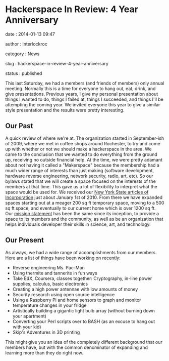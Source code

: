 Hackerspace In Review: 4 Year Anniversary
=========================================

date
:   2014-01-13 09:47

author
:   interlockroc

category
:   News

slug
:   hackerspace-in-review-4-year-anniversary

status
:   published

This last Saturday, we had a members (and friends of members) only
annual meeting. Normally this is a time for everyone to hang out, eat,
drink, and give presentations. Previous years, I give my personal
presentation about things I wanted to do, things I failed at, things I
succeeded, and things I'll be attempting the coming year. We invited
everyone this year to give a similar style presentation and the results
were pretty interesting.

Our Past
--------

A quick review of where we're at. The organization started in
September-ish of 2009, where we met in coffee shops around Rochester, to
try and come up with whether or not we should make a hackerspace in the
area. We came to the conclusion that we wanted to do everything from the
ground up, receiving no outside financial help. At the time, we were
pretty adamant about not having it called a "Makerspace" because the
membership had a much wider range of interests than just making
(software development, hardware reverse engineering, network security,
radio, art, etc). So our bylaws stated that we will create a space
focused on the interests of the members at that time. This gave us a lot
of flexibility to interpret what the space would be used for. We
received our [New York State articles of
Incorporation](http://appext20.dos.ny.gov/corp_public/CORPSEARCH.ENTITY_INFORMATION?p_nameid=3901177&p_corpid=3894341&p_entity_name=Interlock%20Rochester&p_name_type=A&p_search_type=BEGINS&p_srch_results_page=0) just
about January 1st of 2010. From there we have expanded spaces starting
out at a meager 200 sq ft temporary space, moving to a 500 sq ft space,
and eventually to our current home which is over 1200 sq ft. Our
[mission
statement](http://wiki.interlockroc.org/wiki/index.php/Mission_Statement)
has been the same since its inception, to provide a space to its members
and the community, as well as be an organization that helps individuals
developer their skills in science, art, and technology.

Our Present
-----------

As always, we had a wide range of accomplishments from our members. Here
are a list of things have been working on recently:

-   Reverse engineering Ms. Pac-Man
-   Using thermite and tannerite in fun ways
-   Take EdX, Coursera, classes together: Cryptography, in-line power
    supplies, calculus, basic electronics
-   Creating a high power antennae with low amounts of money
-   Security research using open source intelligence
-   Using a Raspberry Pi and home sensors to graph and monitor
    temperature changes in your fridge
-   Artistically building a gigantic light bulb array (without burning
    down your apartment)
-   Converting your Perl scripts over to BASH (as an excuse to hang out
    with your kid)
-   Skip's Adventures in 3D printing

This might give you an idea of the completely different background that
our members have, but with the common denominator of expanding and
learning more than they do right now.
